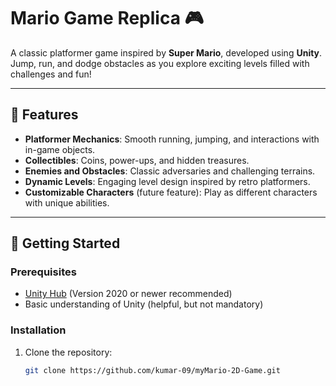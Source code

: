 # Mario Game Replica 🎮

A classic platformer game inspired by **Super Mario**, developed using **Unity**. Jump, run, and dodge obstacles as you explore exciting levels filled with challenges and fun!

---

## 🎯 Features
- **Platformer Mechanics**: Smooth running, jumping, and interactions with in-game objects.
- **Collectibles**: Coins, power-ups, and hidden treasures.
- **Enemies and Obstacles**: Classic adversaries and challenging terrains.
- **Dynamic Levels**: Engaging level design inspired by retro platformers.
- **Customizable Characters** (future feature): Play as different characters with unique abilities.

---

## 🚀 Getting Started

### Prerequisites
- [Unity Hub](https://unity.com/download) (Version 2020 or newer recommended)
- Basic understanding of Unity (helpful, but not mandatory)

### Installation
1. Clone the repository:
   ```bash
   git clone https://github.com/kumar-09/myMario-2D-Game.git
